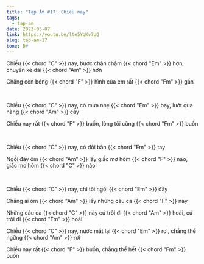 ```yaml
---
title: "Tạp Âm #17: Chiều nay"
tags:
  - tap-am
date: 2023-05-07
link: https://youtu.be/lte5YqKv7UQ
slug: tap-am-17
tone: D#
---
```

Chiều {{< chord "C" >}} nay, bước chân chậm {{< chord "Em" >}} hơn, chuyến xe dài {{< chord "Am" >}} hơn

Chẳng còn bóng {{< chord "F" >}} hình của em rất {{< chord "Fm" >}} gần

<br>

Chiều {{< chord "C" >}} nay, có mưa nhẹ {{< chord "Em" >}} bay, lướt qua hàng {{< chord "Am" >}} cây

Chiều nay rất {{< chord "F" >}} buồn, lòng tôi cũng {{< chord "Fm" >}} buồn

<br>

Chiều {{< chord "C" >}} nay, có đôi bàn {{< chord "Em" >}} tay

Ngồi đây ôm {{< chord "Am" >}} lấy giấc mơ hôm {{< chord "F" >}} nào, giấc mơ hôm {{< chord "C" >}} nào

<br>

Chiều {{< chord "C" >}} nay, chỉ tôi ngồi {{< chord "Em" >}} đây

Chẳng ai ôm {{< chord "Am" >}} lấy những câu ca {{< chord "F" >}} này

Những câu ca {{< chord "C" >}} này cứ trôi đi {{< chord "Am" >}} hoài, cứ trôi đi {{< chord "Fm" >}} hoài

Chiều {{< chord "C" >}} nay, nước mắt lại {{< chord "Em" >}} rơi, chẳng thể ngừng {{< chord "Am" >}} rơi

Chiều nay rất {{< chord "F" >}} buồn, chẳng thể hết {{< chord "Fm" >}} buồn
